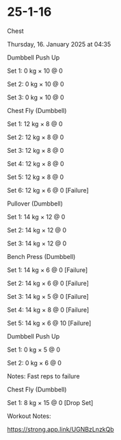 # 25-1-16

Chest

Thursday, 16. January 2025 at 04:35

Dumbbell Push Up

Set 1: 0 kg × 10 @ 0

Set 2: 0 kg × 10 @ 0

Set 3: 0 kg × 10 @ 0

Chest Fly (Dumbbell)

Set 1: 12 kg × 8 @ 0

Set 2: 12 kg × 8 @ 0

Set 3: 12 kg × 8 @ 0

Set 4: 12 kg × 8 @ 0

Set 5: 12 kg × 8 @ 0

Set 6: 12 kg × 6 @ 0 [Failure]

Pullover (Dumbbell)

Set 1: 14 kg × 12 @ 0

Set 2: 14 kg × 12 @ 0

Set 3: 14 kg × 12 @ 0

Bench Press (Dumbbell)

Set 1: 14 kg × 6 @ 0 [Failure]

Set 2: 14 kg × 6 @ 0 [Failure]

Set 3: 14 kg × 5 @ 0 [Failure]

Set 4: 14 kg × 8 @ 0 [Failure]

Set 5: 14 kg × 6 @ 10 [Failure]

Dumbbell Push Up

Set 1: 0 kg × 5 @ 0

Set 2: 0 kg × 6 @ 0

Notes: Fast reps to failure

Chest Fly (Dumbbell)

Set 1: 8 kg × 15 @ 0 [Drop Set]

Workout Notes: 

 <https://strong.app.link/UGNBzLnzkQb>
